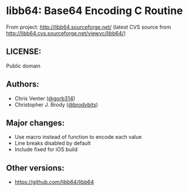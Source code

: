 libb64: Base64 Encoding C Routine
=================================

From project: <http://libb64.sourceforge.net/> (latest CVS source from <http://libb64.cvs.sourceforge.net/viewvc/libb64/>)

LICENSE:
--------

Public domain

Authors:
--------

- Chris Venter ([@gorb314](https://github.com/gorb314))
- Christopher J. Brody ([@brodybits](https://github.com/brodybits))

Major changes:
--------------

- Use macro instead of function to encode each value
- Line breaks disabled by default
- Include fixed for iOS build

Other versions:
---------------

- <https://github.com/libb64/libb64>
